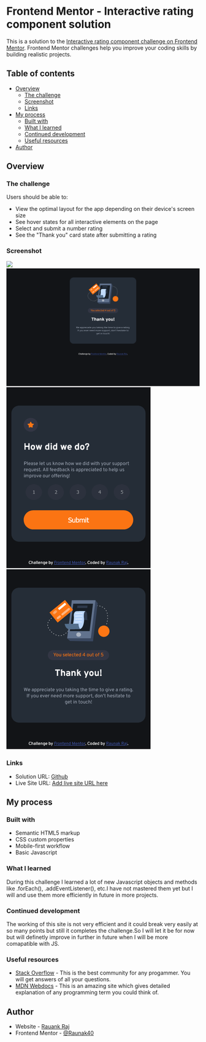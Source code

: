 # Frontend Mentor - Interactive rating component solution

This is a solution to the [Interactive rating component challenge on Frontend Mentor](https://www.frontendmentor.io/challenges/interactive-rating-component-koxpeBUmI). Frontend Mentor challenges help you improve your coding skills by building realistic projects. 

## Table of contents

- [Overview](#overview)
  - [The challenge](#the-challenge)
  - [Screenshot](#screenshot)
  - [Links](#links)
- [My process](#my-process)
  - [Built with](#built-with)
  - [What I learned](#what-i-learned)
  - [Continued development](#continued-development)
  - [Useful resources](#useful-resources)
- [Author](#author)

## Overview

### The challenge

Users should be able to:

- View the optimal layout for the app depending on their device's screen size
- See hover states for all interactive elements on the page
- Select and submit a number rating
- See the "Thank you" card state after submitting a rating

### Screenshot

![](images/Desktop-landing-preview.png.jpg)
![](images/Desktop-thank-you-preview.png)
![](images/Mobile-landing-preview.png)
![](images/Mobile-thank-you-preview.png)

### Links

- Solution URL: [Github](https://your-solution-url.com)
- Live Site URL: [Add live site URL here](https://your-live-site-url.com)

## My process

### Built with

- Semantic HTML5 markup
- CSS custom properties
- Mobile-first workflow
- Basic Javascript

### What I learned

During this challenge I learned a lot of new Javascript objects and methods like .forEach(), .addEventListener(), etc.I have not mastered them yet but I will and use them more efficiently in future in more projects.

### Continued development

The working of this site is not very efficient and it could break very easily at so many points but still it completes the challenge.So I will let it be for now but will definetly improve in further in future when I will be more comapatible with JS.

### Useful resources

- [Stack Overflow](https://stackoverflow.com) - This is the best community for any progammer. You will get answers of all your questions.
- [MDN Webdocs](https://www.example.com) - This is an amazing site which gives detailed explanation of any programming term you could think of.

## Author

- Website - [Rauank Raj](https://www.your-site.com)
- Frontend Mentor - [@Raunak40](https://www.frontendmentor.io/profile/Raunak40)

